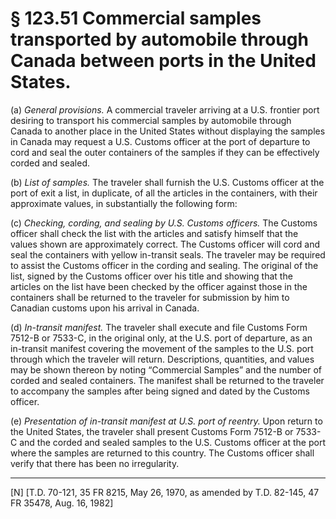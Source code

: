 # § 123.51   Commercial samples transported by automobile through Canada between ports in the United States.

(a) *General provisions.* A commercial traveler arriving at a U.S. frontier port desiring to transport his commercial samples by automobile through Canada to another place in the United States without displaying the samples in Canada may request a U.S. Customs officer at the port of departure to cord and seal the outer containers of the samples if they can be effectively corded and sealed.


(b) *List of samples.* The traveler shall furnish the U.S. Customs officer at the port of exit a list, in duplicate, of all the articles in the containers, with their approximate values, in substantially the following form:


(c) *Checking, cording, and sealing by U.S. Customs officers.* The Customs officer shall check the list with the articles and satisfy himself that the values shown are approximately correct. The Customs officer will cord and seal the containers with yellow in-transit seals. The traveler may be required to assist the Customs officer in the cording and sealing. The original of the list, signed by the Customs officer over his title and showing that the articles on the list have been checked by the officer against those in the containers shall be returned to the traveler for submission by him to Canadian customs upon his arrival in Canada.


(d) *In-transit manifest.* The traveler shall execute and file Customs Form 7512-B or 7533-C, in the original only, at the U.S. port of departure, as an in-transit manifest covering the movement of the samples to the U.S. port through which the traveler will return. Descriptions, quantities, and values may be shown thereon by noting “Commercial Samples” and the number of corded and sealed containers. The manifest shall be returned to the traveler to accompany the samples after being signed and dated by the Customs officer.


(e) *Presentation of in-transit manifest at U.S. port of reentry.* Upon return to the United States, the traveler shall present Customs Form 7512-B or 7533-C and the corded and sealed samples to the U.S. Customs officer at the port where the samples are returned to this country. The Customs officer shall verify that there has been no irregularity.



---

[N] [T.D. 70-121, 35 FR 8215, May 26, 1970, as amended by T.D. 82-145, 47 FR 35478, Aug. 16, 1982]





